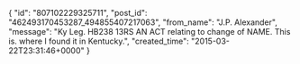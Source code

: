  {
   "id": "807102229325711",
   "post_id": "462493170453287_494855407217063",
   "from_name": "J.P. Alexander",
   "message": "Ky Leg. HB238 13RS AN ACT relating to change of NAME. This is. where I found it in Kentucky.",
   "created_time": "2015-03-22T23:31:46+0000"
 }
